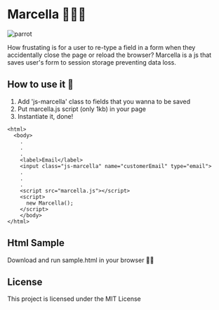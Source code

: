 # Marcella 🕵🏻‍♀️

![parrot](https://github.com/diogo405/parrot/blob/master/marcella-banner.jpeg?raw=true)

How frustating is for a user to re-type a field in a form when they accidentally close the page or reload the browser? Marcella is a js that saves user's form to session storage preventing data loss.


## How to use it 🤔

1. Add 'js-marcella' class to fields that you wanna to be saved
2. Put marcella.js script (only 1kb) in your page 
3. Instantiate it, done!

```
<html>
  <body>
    .
    .
    .
    <label>Email</label>
    <input class="js-marcella" name="customerEmail" type="email">
    .
    .
    .
    <script src="marcella.js"></script>
    <script>
      new Marcella();
    </script>
    </body>
</html>
```


## Html Sample

Download and run sample.html in your browser 👍🏽


## License

This project is licensed under the MIT License️
